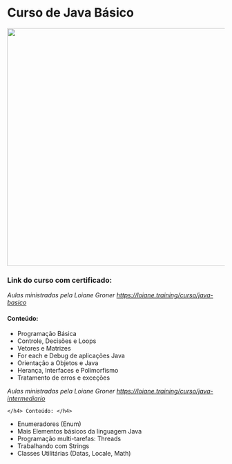 # Curso de Java Básico

<div>

<img height="550px"  align="center" src="https://i.imgur.com/KnOODYD.jpg">
    
  <h3> Link do curso com certificado: </h3>
  
  *Aulas ministradas pela Loiane Groner https://loiane.training/curso/java-basico*
  
  <h4> Conteúdo: </h4>
  
  * Programação Básica
  * Controle, Decisões e Loops
  * Vetores e Matrizes
  * For each e Debug de aplicações Java
  * Orientação a Objetos e Java
  * Herança, Interfaces e Polimorfismo
  * Tratamento de erros e exceções

  *Aulas ministradas pela Loiane Groner https://loiane.training/curso/java-intermediario*

    </h4> Conteúdo: </h4>
    
  * Enumeradores (Enum)
  * Mais Elementos básicos da linguagem Java
  * Programação multi-tarefas: Threads
  * Trabalhando com Strings
  * Classes Utilitárias (Datas, Locale, Math)
                                         
</div>
</div>
